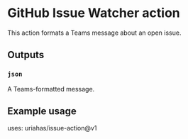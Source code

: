 # GitHub Issue Watcher action

This action formats a Teams message about an open issue.

## Outputs

### `json`

A Teams-formatted message.

## Example usage

uses: uriahas/issue-action@v1
